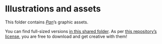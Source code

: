 # Illustrations and assets

This folder contains [*Pan*](https://pan.rent)’s graphic assets.

You can find full-sized versions [in this shared folder](https://nuvola.scambi.org/s/fidsSj6L2iwH9Ge 'Pan illustrations'). As per [this repository’s license](LICENSE), you are free to download and get creative with them!
